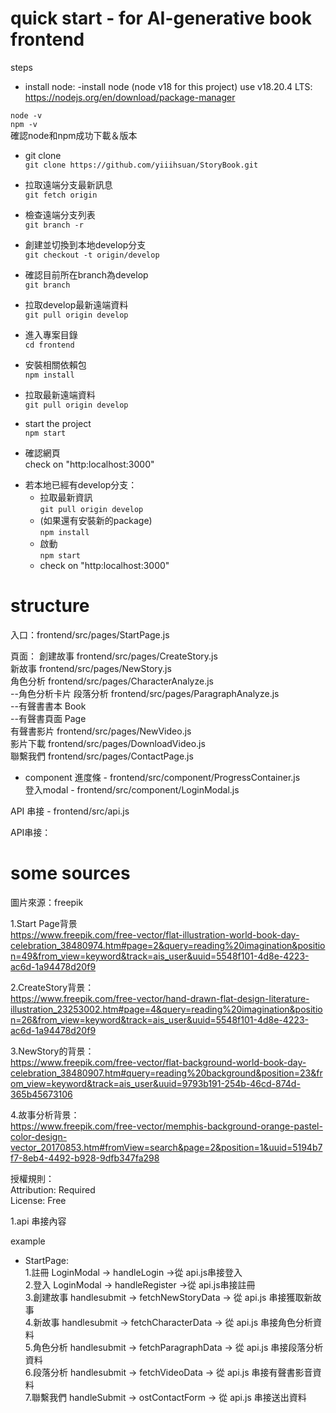 # quick start - for AI-generative book frontend

steps
- install node:
-install node (node v18 for this project)
use v18.20.4 LTS: 
https://nodejs.org/en/download/package-manager  

`node -v`  
`npm -v`  
確認node和npm成功下載＆版本


- git clone  
`git clone https://github.com/yiiihsuan/StoryBook.git`

- 拉取遠端分支最新訊息  
`git fetch origin`

- 檢查遠端分支列表   
`git branch -r`

- 創建並切換到本地develop分支  
`git checkout -t origin/develop`

- 確認目前所在branch為develop  
`git branch`

- 拉取develop最新遠端資料   
`git pull origin develop`

- 進入專案目錄  
`cd frontend`

- 安裝相關依賴包  
`npm install`

- 拉取最新遠端資料  
`git pull origin develop`

- start the project  
`npm start`

- 確認網頁  
check on "http:localhost:3000"




* 若本地已經有develop分支：  
  - 拉取最新資訊  
  `git pull origin develop`  
  - (如果還有安裝新的package)  
  `npm install` 
  - 啟動  
  `npm start`
  - check on "http:localhost:3000"




# structure
入口：frontend/src/pages/StartPage.js


頁面：
創建故事 frontend/src/pages/CreateStory.js  
新故事 frontend/src/pages/NewStory.js    
角色分析 frontend/src/pages/CharacterAnalyze.js  
  --角色分析卡片
段落分析 frontend/src/pages/ParagraphAnalyze.js  
  --有聲書書本 Book  
  --有聲書頁面 Page  
有聲書影片 frontend/src/pages/NewVideo.js  
影片下載  frontend/src/pages/DownloadVideo.js  
聯繫我們 frontend/src/pages/ContactPage.js  

- component
進度條 - frontend/src/component/ProgressContainer.js  
登入modal - frontend/src/component/LoginModal.js  

API 串接 - frontend/src/api.js  

API串接：  




# some sources
圖片來源：freepik  

1.Start Page背景  
https://www.freepik.com/free-vector/flat-illustration-world-book-day-celebration_38480974.htm#page=2&query=reading%20imagination&position=49&from_view=keyword&track=ais_user&uuid=5548f101-4d8e-4223-ac6d-1a94478d20f9  

2.CreateStory背景：  
https://www.freepik.com/free-vector/hand-drawn-flat-design-literature-illustration_23253002.htm#page=4&query=reading%20imagination&position=26&from_view=keyword&track=ais_user&uuid=5548f101-4d8e-4223-ac6d-1a94478d20f9  

3.NewStory的背景：  
https://www.freepik.com/free-vector/flat-background-world-book-day-celebration_38480907.htm#query=reading%20background&position=23&from_view=keyword&track=ais_user&uuid=9793b191-254b-46cd-874d-365b45673106  

4.故事分析背景：  
https://www.freepik.com/free-vector/memphis-background-orange-pastel-color-design-vector_20170853.htm#fromView=search&page=2&position=1&uuid=5194b7f7-8eb4-4492-b928-9dfb347fa298  

授權規則：   
Attribution: Required  
License: Free  



1.api 串接內容

example


- StartPage:  
1.註冊 LoginModal ->  handleLogin ->從 api.js串接登入  
2.登入  LoginModal ->  handleRegister ->從 api.js串接註冊  
3.創建故事 handlesubmit -> fetchNewStoryData -> 從 api.js 串接獲取新故事    
4.新故事 handlesubmit -> fetchCharacterData -> 從 api.js 串接角色分析資料  
5.角色分析 handlesubmit -> fetchParagraphData -> 從 api.js 串接段落分析資料  
6.段落分析 handlesubmit -> fetchVideoData -> 從 api.js 串接有聲書影音資料  
7.聯繫我們 handleSubmit ->  ostContactForm -> 從 api.js 串接送出資料  



